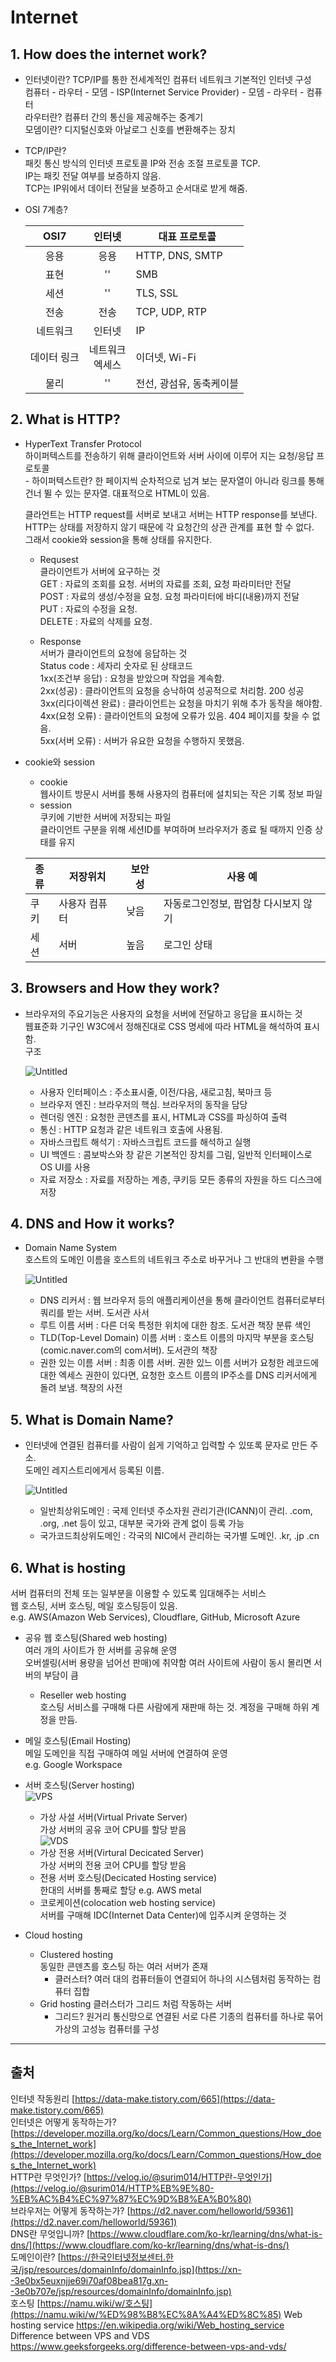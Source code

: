 # Internet

## 1. How does the internet work?  
- 인터넷이란? TCP/IP를 통한 전세계적인 컴퓨터 네트워크 
기본적인 인터넷 구성  
컴퓨터 - 라우터 - 모뎀 - ISP(Internet Service Provider) - 모뎀 - 라우터 - 컴퓨터  
라우터란? 컴퓨터 간의 통신을 제공해주는 중계기  
모뎀이란? 디지털신호와 아날로그 신호를 변환해주는 장치  

- TCP/IP란?  
패킷 통신 방식의 인터넷 프로토콜 IP와 전송 조절 프로토콜 TCP.  
IP는 패킷 전달 여부를 보증하지 않음.  
TCP는 IP위에서 데이터 전달을 보증하고 순서대로 받게 해줌.

- OSI 7계층?  

    |OSI7|인터넷|대표 프로토콜|
    |:---:|:---:|---|
    |응용|응용|HTTP, DNS, SMTP|
    |표현|''|SMB|
    |세션|''|TLS, SSL|
    |전송|전송|TCP, UDP, RTP|
    |네트워크|인터넷|IP|
    |데이터 링크|네트워크<br>엑세스|이더넷, Wi-Fi|
    |물리|''|전선, 광섬유, 동축케이블|

## 2. What is HTTP?  
- HyperText Transfer Protocol      
    하이퍼텍스트를 전송하기 위해 클라이언트와 서버 사이에 이루어 지는 요청/응답 프로토콜  
        - 하이퍼텍스트란? 한 페이지씩 순차적으로 넘겨 보는 문자열이 아니라 링크를 통해 건너 뛸 수 있는 문자열. 대표적으로 HTML이 있음.  

    클라언트는 HTTP request를 서버로 보내고 서버는 HTTP response를 보낸다.  
    HTTP는 상태를 저장하지 않기 때문에 각 요청간의 상관 관계를 표현 할 수 없다.  
    그래서 cookie와 session을 통해 상태를 유지한다.  

    - Requsest  
    클라이언트가 서버에 요구하는 것  
    GET : 자료의 조회를 요청. 서버의 자료를 조회, 요청 파라미터만 전달  
    POST : 자료의 생성/수정을 요청. 요청 파라미터에 바디(내용)까지 전달  
    PUT : 자료의 수정을 요청.  
    DELETE : 자료의 삭제를 요청.  

    - Response  
    서버가 클라이언트의 요청에 응답하는 것  
    Status code : 세자리 숫자로 된 상태코드  
    1xx(조건부 응답) : 요청을 받았으며 작업을 계속함.  
    2xx(성공) : 클라이언트의 요청을 승낙하여 성공적으로 처리함. 200 성공  
    3xx(리다이렉션 완료) : 클라이언트는 요청을 마치기 위해 추가 동작을 해야함.  
    4xx(요청 오류) : 클라이언트의 요청에 오류가 있음. 404 페이지를 찾을 수 없음.  
    5xx(서버 오류) : 서버가 유요한 요청을 수행하지 못했음.   

- cookie와 session
    - cookie  
    웹사이트 방문시 서버를 통해 사용자의 컴퓨터에 설치되는 작은 기록 정보 파일  
    - session  
    쿠키에 기반한 서버에 저장되는 파일  
    클라이언트 구분을 위해 세션ID를 부여하며 브라우저가 종료 될 때까지 인증 상태를 유지  

    |종류|저장위치|보안성|사용 예|
    |---|---|---|---|
    |쿠키|사용자 컴퓨터|낮음|자동로그인정보, 팝업창 다시보지 않기|
    |세션|서버|높음|로그인 상태|

## 3. Browsers and How they work?  
- 브라우저의 주요기능은 사용자의 요청을 서버에 전달하고 응답을 표시하는 것  
웹표준화 기구인 W3C에서 정해진대로 CSS 명세에 따라 HTML을 해석하여 표시함.  
구조  

    ![Untitled](Internet/Untitled.png)  

    - 사용자 인터페이스 : 주소표시줄, 이전/다음, 새로고침, 북마크 등  
    - 브라우저 엔진 : 브라우저의 핵심. 브라우저의 동작을 담당  
    - 렌더링 엔진 : 요청한 콘덴츠를 표시, HTML과 CSS를 파싱하여 출력  
    - 통신 : HTTP 요청과 같은 네트워크 호출에 사용됨.  
    - 자바스크립트 해석기 : 자바스크립트 코드를 해석하고 실행  
    - UI 백엔드 : 콤보박스와 창 같은 기본적인 장치를 그림, 일반적 인터페이스로 OS UI를 사용  
    - 자료 저장소 : 자료를 저장하는 계층, 쿠키등 모든 종류의 자원을 하드 디스크에 저장  

## 4. DNS and How it works?  
 - Domain Name System  
호스트의 도메인 이름을 호스트의 네트워크 주소로 바꾸거나 그 반대의 변환을 수행  

    ![Untitled](Internet/Untitled%201.png)  

    - DNS 리커서 : 웹 브라우저 등의 애플리케이션을 통해 클라이언트 컴퓨터로부터 쿼리를 받는 서버. 도서관 사서  
    - 루트 이름 서버 : 다른 더욱 특정한 위치에 대한 참조. 도서관 책장 분류 색인  
    - TLD(Top-Level Domain) 이름 서버 : 호스트 이름의 마지막 부분을 호스팅(comic.naver.com의 com서버). 도서관의 책장  
    - 권한 있는 이름 서버 : 최종 이름 서버. 권한 있느 이름 서버가 요청한 레코드에 대한 엑세스 권한이 있다면, 요청한 호스트 이름의 IP주소를 DNS 리커서에게 돌려 보냄. 책장의 사전  

## 5. What is Domain Name?  
- 인터넷에 연결된 컴퓨터를 사람이 쉽게 기억하고 입력할 수 있또록 문자로 만든 주소.  
도메인 레지스트리에게서 등록된 이름.  

    ![Untitled](Internet/Untitled%202.png)  
    - 일반최상위도메인 : 국제 인터넷 주소자원 관리기관(ICANN)이 관리. .com, .org, .net 등이 있고, 대부분 국가와 관계 없이 등록 가능  
    - 국가코드최상위도메인 : 각국의 NIC에서 관리하는 국가별 도메인. .kr, .jp .cn  

## 6. What is hosting  
서버 컴퓨터의 전체 또는 일부분을 이용할 수 있도록 임대해주는 서비스  
웹 호스팅, 서버 호스팅, 메일 호스팅등이 있음.  
e.g. AWS(Amazon Web Services), Cloudflare, GitHub, Microsoft Azure

- 공유 웹 호스팅(Shared web hosting)  
여러 개의 사이트가 한 서버를 공유해 운영  
오버셀링(서버 용량을 넘어선 판매)에 취약함
여러 사이트에 사람이 동시 몰리면 서버의 부담이 큼
    - Reseller web hosting  
호스팅 서비스를 구매해 다른 사람에게 재판매 하는 것. 계정을 구매해 하위 계정을 만듬.

- 메일 호스팅(Email Hosting)  
메일 도메인을 직접 구매하여 메일 서버에 연결하여 운영  
e.g. Google Workspace

- 서버 호스팅(Server hosting)  
    ![VPS](Internet/vps.png)
    - 가상 사설 서버(Virtual Private Server)  
    가상 서버의 공유 코어 CPU를 할당 받음  
    ![VDS](Internet/vds.png)  
    - 가상 전용 서버(Virtural Decicated Server)  
    가상 서버의 전용 코어 CPU를 할당 받음  
    - 전용 서버 호스팅(Decicated Hosting service)  
    한대의 서버를 통째로 할당
    e.g. AWS metal  
    - 코로케이션(colocation web hosting service)  
    서버를 구매해 IDC(Internet Data Center)에 입주시켜 운영하는 것

- Cloud hosting  
    - Clustered hosting  
    동일한 콘덴츠를 호스팅 하는 여러 서버가 존재
        - 클러스터? 여러 대의 컴퓨터들이 연결되어 하나의 시스템처럼 동작하는 컴퓨터 집합
    - Grid hosting
    클러스터가 그리드 처럼 작동하는 서버
        - 그리드? 원거리 통신망으로 연결된 서로 다른 기종의 컴퓨터를 하나로 묶어 가상의 고성능 컴퓨터를 구성

---
## 출처  
인터넷 작동원리 [https://data-make.tistory.com/665](https://data-make.tistory.com/665)  
인터넷은 어떻게 동작하는가? [https://developer.mozilla.org/ko/docs/Learn/Common_questions/How_does_the_Internet_work](https://developer.mozilla.org/ko/docs/Learn/Common_questions/How_does_the_Internet_work)  
HTTP란 무엇인가? [https://velog.io/@surim014/HTTP란-무엇인가](https://velog.io/@surim014/HTTP%EB%9E%80-%EB%AC%B4%EC%97%87%EC%9D%B8%EA%B0%80)  
브라우저는 어떻게 동작하는가? [https://d2.naver.com/helloworld/59361](https://d2.naver.com/helloworld/59361)  
DNS란 무엇입니까? [https://www.cloudflare.com/ko-kr/learning/dns/what-is-dns/](https://www.cloudflare.com/ko-kr/learning/dns/what-is-dns/)  
도메인이란? [https://한국인터넷정보센터.한국/jsp/resources/domainInfo/domainInfo.jsp](https://xn--3e0bx5euxnjje69i70af08bea817g.xn--3e0b707e/jsp/resources/domainInfo/domainInfo.jsp)  
호스팅 [https://namu.wiki/w/호스팅](https://namu.wiki/w/%ED%98%B8%EC%8A%A4%ED%8C%85) 
Web hosting service https://en.wikipedia.org/wiki/Web_hosting_service  
Difference between VPS and VDS https://www.geeksforgeeks.org/difference-between-vps-and-vds/
